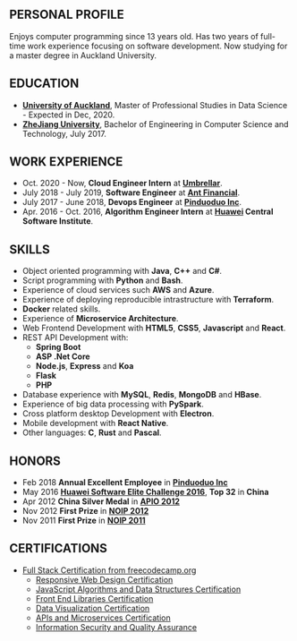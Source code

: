 ## PERSONAL PROFILE

Enjoys computer programming since 13 years old. Has two years of full-time work experience focusing on software development. Now studying for a master degree in Auckland University.

## EDUCATION

* **[University of Auckland](https://www.auckland.ac.nz/en.html)**, Master of Professional Studies in Data Science - Expected in Dec, 2020.
* **[ZheJiang University](http://www.zju.edu.cn/)**, Bachelor of Engineering in Computer Science and Technology, July 2017.

## WORK EXPERIENCE

* Oct. 2020 - Now, **Cloud Engineer Intern** at **[Umbrellar](https://www.umbrellar.com/)**.
* July 2018 - July 2019, **Software Engineer** at **[Ant Financial](https://en.wikipedia.org/wiki/Ant_Financial)**.
* July 2017 - June 2018, **Devops Engineer** at **[Pinduoduo Inc](https://en.wikipedia.org/wiki/Pinduoduo)**.
* Apr. 2016 - Oct. 2016, **Algorithm Engineer Intern** at **[Huawei](https://en.wikipedia.org/wiki/Huawei) Central Software Institute**.

## SKILLS

* Object oriented programming with **Java**, **C++** and **C#**.
* Script programming with **Python** and **Bash**.
* Experience of cloud services such **AWS** and **Azure**.
* Experience of deploying reproducible intrastructure with **Terraform**.
* **Docker** related skills.
* Experience of **Microservice Architecture**.
* Web Frontend Development with **HTML5**, **CSS5**, **Javascript** and **React**.
* REST API Development with:
  * **Spring Boot**
  * **ASP .Net Core**
  * **Node.js**, **Express** and **Koa**
  * **Flask**
  * **PHP**
* Database experience with **MySQL**, **Redis**, **MongoDB** and **HBase**.
* Experience of big data processing with **PySpark**.
* Cross platform desktop Development with **Electron**.
* Mobile development with **React Native**.
* Other languages: **C**, **Rust** and **Pascal**.

## HONORS

  * Feb 2018 **Annual Excellent Employee** in **[Pinduoduo Inc](https://en.wikipedia.org/wiki/Pinduoduo)**
  * May 2016 **[Huawei Software Elite Challenge 2016](https://codecraft.huawei.com/)**, **Top 32** in **China**
  * Apr 2012 **China Silver Medal** in **[APIO 2012](http://apio-olympiad.org/)**
  * Nov 2012 **First Prize** in **[NOIP 2012](http://www.noi.cn/)**
  * Nov 2011 **First Prize** in **[NOIP 2011](http://www.noi.cn/)**

## CERTIFICATIONS

  * [Full Stack Certification from freecodecamp.org](/images/free-code-camp/full-stack.png)
    * [Responsive Web Design Certification](/images/free-code-camp/responsive-web-design.png)
    * [JavaScript Algorithms and Data Structures Certification](/images/free-code-camp/javascript-algorithms-and-data-structures.png)
    * [Front End Libraries Certification](/images/free-code-camp/front-end-libraries.png)
    * [Data Visualization Certification](/images/free-code-camp/data-visualization.png)
    * [APIs and Microservices Certification](/images/free-code-camp/apis-and-microservices.png)
    * [Information Security and Quality Assurance](/images/free-code-camp/information-security-and-quality-assurance.png)
